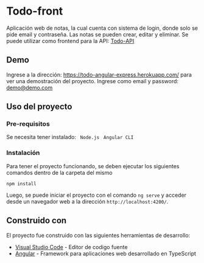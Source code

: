 # Todo-front

Aplicación web de notas, la cual cuenta con sistema de login, donde solo se pide email y contraseña. Las notas se pueden crear, editar y eliminar.
Se puede utilizar como frontend para la API: [Todo-API](https://github.com/DanGo95/todo-api)

## Demo

Ingrese a la dirección: https://todo-angular-express.herokuapp.com/ para ver una demostración del proyecto. Ingrese como email y password: demo@demo.com

## Uso del proyecto

### Pre-requisitos

Se necesita tener instalado:
``` Node.js``` 
``` Angular CLI``` 

### Instalación

Para tener el proyecto funcionando, se deben ejecutar los siguientes comandos dentro de la carpeta del mismo

```
npm install
```

Luego, se puede iniciar el proyecto con el comando `ng serve` y acceder desde un navegador web a la dirección `http://localhost:4200/`.


## Construido con

El proyecto fue construido con las siguientes herramientas de desarrollo:

* [Visual Studio Code](https://code.visualstudio.com) - Editor de codigo fuente 
* [Angular](https://angular.io/) - Framework para aplicaciones web desarrollado en TypeScript

